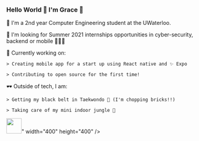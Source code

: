 ### Hello World 👋 I'm Grace 👩

  🌱 I'm a 2nd year Computer Engineering student at the UWaterloo.
  
  🌱 I'm looking for Summer 2021 internships opportunities in cyber-security, backend or mobile 👩🏻‍💻
  
  🔭 Currently working on:
  
    > Creating mobile app for a start up using React native and ✨ Expo
    
    > Contributing to open source for the first time!
   
   🕶 Outside of tech, I am:
   
    > Getting my black belt in Taekwondo 🥋 (I'm chopping bricks!!)
    
    > Taking care of my mini indoor jungle 🌿
    
    
   <img src= "https://media.giphy.com/media/3oz8y07ua4tO49cr3G/giphy.gif" width="40" height="40" />" width="400" height="400" />
